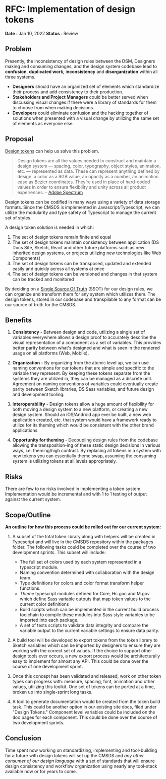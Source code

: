 # RFC: Implementation of design tokens

**Date** : Jan 10, 2022
**Status** : Review

## Problem

Presently, the inconsistency of design rules between the DSM, Designers making and consuming changes, and the design system codebase lead to **confusion**, **duplicated work**, **inconsistency** and **disorganization** within all three systems.

- **Designers** should have an organized set of elements which standardize their process and add consistency to their production.
- **Stakeholders and Project Managers** could be better served when discussing visual changes if there were a library of standards for them to choose from when making decisions.
- **Developers** could eliminate confusion and the hacking together of solutions when presented with a visual change by utilizing the same set of elements as everyone else.

## Proposal

[Design tokens](https://www.invisionapp.com/inside-design/design-tokens/) can help us solve this problem.

> Design tokens are all the values needed to construct and maintain a design system — spacing, color, typography, object styles, animation, etc. — represented as data. These can represent anything defined by design: a color as a RGB value, an opacity as a number, an animation ease as Bezier coordinates. They’re used in place of hard-coded values in order to ensure flexibility and unity across all product experiences. - [Adobe Spectrum](https://spectrum.adobe.com/page/design-tokens/)

Design tokens can be codified in many ways using a variety of data storage formats. Since the CMSDS is implemented in Javascript/Typescript, we can utilize the modularity and type safety of Typescript to manage the current set of styles.

A design token solution is needed in which:

1. The set of design tokens remain finite and equal
2. The set of design tokens maintain consistency between application (DS Docs Site, Sketch, React and other future platforms such as new inherited design systems, or projects utilizing new technologies like Web Components)
3. The set of design tokens can be transposed, updated and extended easily and quickly across all systems at once
4. The set of design tokens can be versioned and changes in that system can be tracked and monitored

By deciding on a [Single Source Of Truth](https://en.wikipedia.org/wiki/Single_source_of_truth) (SSOT) for our design rules, we can organize and transform them for any system which utilizes them. The design tokens, stored in our codebase and transpilable to any format can be our source of truth for the CMSDS.

## Benefits

1. **Consistency** - Between design and code, utilizing a single set of variables everywhere allows a design proof to accurately describe the visual representation of a component as a set of variables. This provides better parity between what's designed and what is seen in the rendered usage on all platforms (Web, Mobile).

2. **Organization** - By organizing from the atomic level up, we can use naming conventions for our tokens that are simple and specific to the variable they represent. By keeping these tokens separate from the systems they are utilized in, they can be managed as a discrete unit. Agreement on naming conventions of variables could eventually create parity between Sketch libraries, DS Sass variables, and future design and development tooling.

3. **Interoperability** - Design tokens allow a huge amount of flexibility for both moving a design system to a new platform, or creating a new design system. Should an iOS/Android app ever be built, a new web application created, etc. that system would have a framework ready to utilize for its theming which would be consistent with the other brand applications.

4. **Opportunity for theming** - Decoupling design rules from the codebase allowing the transposition-ing of these static design decisions in various ways, i.e. theming/high contrast. By replacing all tokens in a system with new tokens you can essentially theme swap, assuming the consuming system is utilizing tokens at all levels appropriately.

## Risks

There are few to no risks involved in implementing a token system. Implementation would be incremental and with 1 to 1 testing of output against the current system.

## Scope/Outline

**An outline for how this process could be rolled out for our current system:**

1. A subset of the total token library along with helpers will be created in Typescript and will live in the CMSDS repository within the packages folder. The following tasks could be completed over the course of two development sprints. This subset will include:

   - The full set of colors used by each system represented in a typescript module.
   - Naming convention determined with collaboration with the design team.
   - Type definitions for colors and color format transform helper functions.
   - _Theme_ typescript modules defined for Core, Hc.goc and M.gov which define Sass variable outputs that map token values to the current color definitions
   - Build scripts which can be implemented in the current build process toolchain to compile these modules into Sass style variables to be imported into each package.
   - A set of tests scripts to validate data integrity and compare the variable output to the current variable settings to ensure data parity.

2. A build tool will be developed to export tokens from the token library to Sketch variables which can be imported by designers to ensure they are working with the correct set of values. If the choice to support other design tools ever occurs, a new export process would be architecturally easy to implement for almost any API. This could be done over the course of one development sprint.
 
4. Once this concept has been validated and released, work on other token types can progress with: measure, spacing, font, animation and other values, utilizing this toolkit. One set of tokens can be ported at a time, broken up into single-sprint long tasks.

5. A tool to generate documentation would be created from the token build task. This could be another option in our existing site docs, filed under "Design Tokens." Component level variables could be included on the doc pages for each component. This could be done over the course of two development sprints.

## Conclusion

Time spent now working on standardizing, implementing and tool-building for a future with design tokens will set up the CMSDS and _any other consumer of our design language_ with a set of standards that will ensure design consistency and workflow organization using nearly any tool-stack available now or for years to come.
